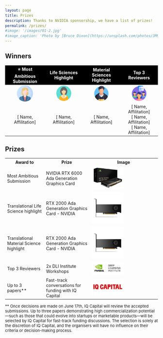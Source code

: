 ```yaml
---
layout: page
title: Prizes
description: Thanks to NVIDIA sponsorship, we have a list of prizes!
permalink: /prizes/
#image: '/images/01-2.jpg'
#image_caption: 'Photo by [Bruce Dixon](https://unsplash.com/photos/3M9WJQVHzog) on [Unsplash](https://unsplash.com/)'
---
```


## Winners
<div class="table-container">
<table style="text-align: center;">
    <tr style="font-weight: bold; color: white; background-color: black;">
        <td>⭐ Most Ambitious Submission</td>
        <td> Life Sciences Highlight </td>
        <td> Material Sciences Highlight</td>
        <td>Top 3 Reviewers</td>
    </tr>
    <tr>
        <td><img src="/images/prize-1.png" width="45%"></td>
        <td><img src="/images/prize-2.png" width="45%"></td>
        <td><img src="/images/prize-3.png" width="45%"></td>
        <td><img src="/images/prize-4.png" width="45%"></td>
    </tr>
    <tr>
        <td>[ Name, Affilitation]</td>
        <td>[ Name, Affilitation]</td>
        <td>[ Name, Affilitation]</td>
        <td>[ Name, Affilitation] <br>
            [ Name, Affilitation] <br>
            [ Name, Affilitation]
        </td>
    </tr>
</table>
</div>

## Prizes

<div class="table-container">
  <table>
    <tr><th>Award to</th><th>Prize</th><th>Image</th></tr>
    <tr><td>Most Ambitious Submission</td><td>NVIDIA RTX 6000 Ada Generation Graphics Card </td><td><img src="/images/A6000.png" width="50%"></td></tr>
    <tr><td>Translational Life Science highlight
</td><td>RTX 2000 Ada Generation Graphics Card - NVIDIA</td><td><img src="/images/A2000.png" width="50%"></td></tr>
    <tr><td>Translational Material Science highlight
</td><td>RTX 2000 Ada Generation Graphics Card - NVIDIA</td><td><img src="/images/A2000.png" width="50%"></td></tr>
    <tr><td>Top 3 Reviewers</td><td> 2x DLI Institute Workshops</td><td><img src="/images/dli_logo.png" width="50%"></td></tr>
    <tr><td>Up to 3 papers** </td><td> Fast-track conversations for funding with IQ Capital </td><td><img src="/images/iq_capital.png" width="50%"></td></tr>

  </table>
</div>
<p style="font-size: 13px;">
    ** Once decisions are made on June 17th, IQ Capital will review the accepted submissions. Up to three papers demonstrating high commercialization potential—such as those that could evolve into startups or marketable products—will be selected by IQ Capital for fast-track funding discussions. The selection is solely at the discretion of IQ Capital, and the organisers will have no influence on their criteria or decision-making process.
</p>


